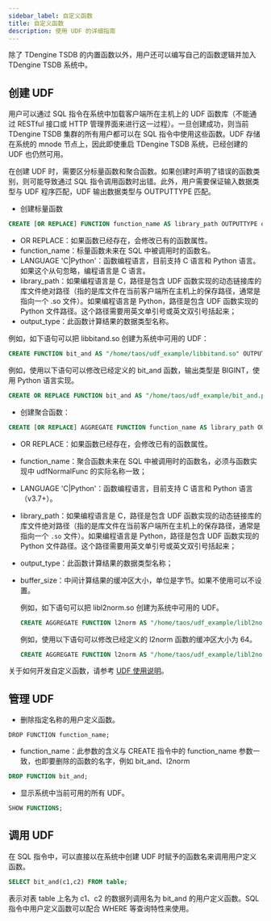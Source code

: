 ```yaml
---
sidebar_label: 自定义函数
title: 自定义函数
description: 使用 UDF 的详细指南
---
```


除了 TDengine TSDB 的内置函数以外，用户还可以编写自己的函数逻辑并加入 TDengine TSDB 系统中。

## 创建 UDF

用户可以通过 SQL 指令在系统中加载客户端所在主机上的 UDF 函数库（不能通过 RESTful 接口或 HTTP 管理界面来进行这一过程）。一旦创建成功，则当前 TDengine TSDB 集群的所有用户都可以在 SQL 指令中使用这些函数。UDF 存储在系统的 mnode 节点上，因此即使重启 TDengine TSDB 系统，已经创建的 UDF 也仍然可用。

在创建 UDF 时，需要区分标量函数和聚合函数。如果创建时声明了错误的函数类别，则可能导致通过 SQL 指令调用函数时出错。此外，用户需要保证输入数据类型与 UDF 程序匹配，UDF 输出数据类型与 OUTPUTTYPE 匹配。

- 创建标量函数

```sql
CREATE [OR REPLACE] FUNCTION function_name AS library_path OUTPUTTYPE output_type [LANGUAGE 'C|Python'];
```

- OR REPLACE：如果函数已经存在，会修改已有的函数属性。
- function_name：标量函数未来在 SQL 中被调用时的函数名。
- LANGUAGE 'C|Python'：函数编程语言，目前支持 C 语言和 Python 语言。如果这个从句忽略，编程语言是 C 语言。
- library_path：如果编程语言是 C，路径是包含 UDF 函数实现的动态链接库的库文件绝对路径（指的是库文件在当前客户端所在主机上的保存路径，通常是指向一个 .so 文件）。如果编程语言是 Python，路径是包含 UDF 函数实现的 Python 文件路径。这个路径需要用英文单引号或英文双引号括起来；
- output_type：此函数计算结果的数据类型名称。

例如，如下语句可以把 libbitand.so 创建为系统中可用的 UDF：

  ```sql
  CREATE FUNCTION bit_and AS "/home/taos/udf_example/libbitand.so" OUTPUTTYPE INT;
  ```

例如，使用以下语句可以修改已经定义的 bit_and 函数，输出类型是 BIGINT，使用 Python 语言实现。

  ```sql
  CREATE OR REPLACE FUNCTION bit_and AS "/home/taos/udf_example/bit_and.py" OUTPUTTYPE BIGINT LANGUAGE 'Python';
  ```

- 创建聚合函数：

```sql
CREATE [OR REPLACE] AGGREGATE FUNCTION function_name AS library_path OUTPUTTYPE output_type [ BUFSIZE buffer_size ] [LANGUAGE 'C|Python'];
```

- OR REPLACE：如果函数已经存在，会修改已有的函数属性。
- function_name：聚合函数未来在 SQL 中被调用时的函数名，必须与函数实现中 udfNormalFunc 的实际名称一致；
- LANGUAGE 'C|Python'：函数编程语言，目前支持 C 语言和 Python 语言（v3.7+）。
- library_path：如果编程语言是 C，路径是包含 UDF 函数实现的动态链接库的库文件绝对路径（指的是库文件在当前客户端所在主机上的保存路径，通常是指向一个 `.so` 文件）。如果编程语言是 Python，路径是包含 UDF 函数实现的 Python 文件路径。这个路径需要用英文单引号或英文双引号括起来；
- output_type：此函数计算结果的数据类型名称；
- buffer_size：中间计算结果的缓冲区大小，单位是字节。如果不使用可以不设置。

  例如，如下语句可以把 libl2norm.so 创建为系统中可用的 UDF。

  ```sql
  CREATE AGGREGATE FUNCTION l2norm AS "/home/taos/udf_example/libl2norm.so" OUTPUTTYPE DOUBLE bufsize 8;
  ```

  例如，使用以下语句可以修改已经定义的 l2norm 函数的缓冲区大小为 64。

  ```sql
  CREATE AGGREGATE FUNCTION l2norm AS "/home/taos/udf_example/libl2norm.so" OUTPUTTYPE DOUBLE bufsize 64;
  ```  

关于如何开发自定义函数，请参考 [UDF 使用说明](/develop/udf)。

## 管理 UDF

- 删除指定名称的用户定义函数。

```
DROP FUNCTION function_name;
```

- function_name：此参数的含义与 CREATE 指令中的 function_name 参数一致，也即要删除的函数的名字，例如 bit_and、l2norm

```sql
DROP FUNCTION bit_and;
```

- 显示系统中当前可用的所有 UDF。

```sql
SHOW FUNCTIONS;
```

## 调用 UDF

在 SQL 指令中，可以直接以在系统中创建 UDF 时赋予的函数名来调用用户定义函数。

```sql
SELECT bit_and(c1,c2) FROM table;
```

表示对表 table 上名为 c1、c2 的数据列调用名为 bit_and 的用户定义函数。SQL 指令中用户定义函数可以配合 WHERE 等查询特性来使用。
